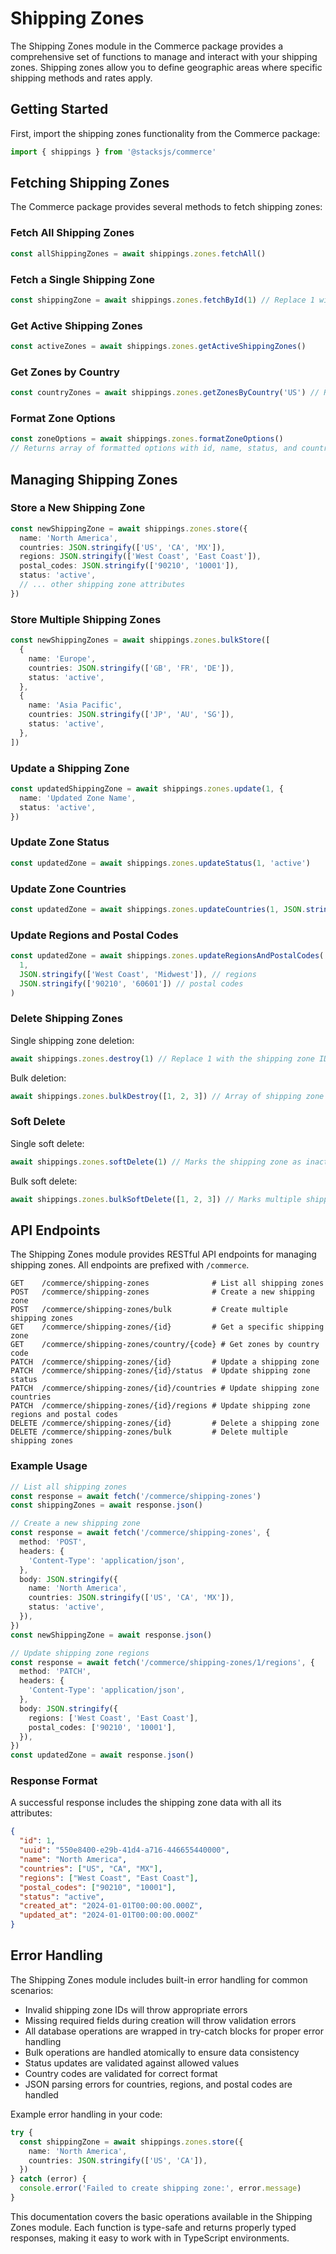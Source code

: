 # Shipping Zones

The Shipping Zones module in the Commerce package provides a comprehensive set of functions to manage and interact with your shipping zones. Shipping zones allow you to define geographic areas where specific shipping methods and rates apply.

## Getting Started

First, import the shipping zones functionality from the Commerce package:

```ts
import { shippings } from '@stacksjs/commerce'
```

## Fetching Shipping Zones

The Commerce package provides several methods to fetch shipping zones:

### Fetch All Shipping Zones

```ts
const allShippingZones = await shippings.zones.fetchAll()
```

### Fetch a Single Shipping Zone

```ts
const shippingZone = await shippings.zones.fetchById(1) // Replace 1 with the actual shipping zone ID
```

### Get Active Shipping Zones

```ts
const activeZones = await shippings.zones.getActiveShippingZones()
```

### Get Zones by Country

```ts
const countryZones = await shippings.zones.getZonesByCountry('US') // Replace with country code
```

### Format Zone Options

```ts
const zoneOptions = await shippings.zones.formatZoneOptions()
// Returns array of formatted options with id, name, status, and countries
```

## Managing Shipping Zones

### Store a New Shipping Zone

```ts
const newShippingZone = await shippings.zones.store({
  name: 'North America',
  countries: JSON.stringify(['US', 'CA', 'MX']),
  regions: JSON.stringify(['West Coast', 'East Coast']),
  postal_codes: JSON.stringify(['90210', '10001']),
  status: 'active',
  // ... other shipping zone attributes
})
```

### Store Multiple Shipping Zones

```ts
const newShippingZones = await shippings.zones.bulkStore([
  {
    name: 'Europe',
    countries: JSON.stringify(['GB', 'FR', 'DE']),
    status: 'active',
  },
  {
    name: 'Asia Pacific',
    countries: JSON.stringify(['JP', 'AU', 'SG']),
    status: 'active',
  },
])
```

### Update a Shipping Zone

```ts
const updatedShippingZone = await shippings.zones.update(1, {
  name: 'Updated Zone Name',
  status: 'active',
})
```

### Update Zone Status

```ts
const updatedZone = await shippings.zones.updateStatus(1, 'active')
```

### Update Zone Countries

```ts
const updatedZone = await shippings.zones.updateCountries(1, JSON.stringify(['US', 'CA']))
```

### Update Regions and Postal Codes

```ts
const updatedZone = await shippings.zones.updateRegionsAndPostalCodes(
  1,
  JSON.stringify(['West Coast', 'Midwest']), // regions
  JSON.stringify(['90210', '60601']) // postal codes
)
```

### Delete Shipping Zones

Single shipping zone deletion:
```ts
await shippings.zones.destroy(1) // Replace 1 with the shipping zone ID to delete
```

Bulk deletion:
```ts
await shippings.zones.bulkDestroy([1, 2, 3]) // Array of shipping zone IDs to delete
```

### Soft Delete

Single soft delete:
```ts
await shippings.zones.softDelete(1) // Marks the shipping zone as inactive
```

Bulk soft delete:
```ts
await shippings.zones.bulkSoftDelete([1, 2, 3]) // Marks multiple shipping zones as inactive
```

## API Endpoints

The Shipping Zones module provides RESTful API endpoints for managing shipping zones. All endpoints are prefixed with `/commerce`.

```
GET    /commerce/shipping-zones              # List all shipping zones
POST   /commerce/shipping-zones              # Create a new shipping zone
POST   /commerce/shipping-zones/bulk         # Create multiple shipping zones
GET    /commerce/shipping-zones/{id}         # Get a specific shipping zone
GET    /commerce/shipping-zones/country/{code} # Get zones by country code
PATCH  /commerce/shipping-zones/{id}         # Update a shipping zone
PATCH  /commerce/shipping-zones/{id}/status  # Update shipping zone status
PATCH  /commerce/shipping-zones/{id}/countries # Update shipping zone countries
PATCH  /commerce/shipping-zones/{id}/regions # Update shipping zone regions and postal codes
DELETE /commerce/shipping-zones/{id}         # Delete a shipping zone
DELETE /commerce/shipping-zones/bulk         # Delete multiple shipping zones
```

### Example Usage

```ts
// List all shipping zones
const response = await fetch('/commerce/shipping-zones')
const shippingZones = await response.json()

// Create a new shipping zone
const response = await fetch('/commerce/shipping-zones', {
  method: 'POST',
  headers: {
    'Content-Type': 'application/json',
  },
  body: JSON.stringify({
    name: 'North America',
    countries: JSON.stringify(['US', 'CA', 'MX']),
    status: 'active',
  }),
})
const newShippingZone = await response.json()

// Update shipping zone regions
const response = await fetch('/commerce/shipping-zones/1/regions', {
  method: 'PATCH',
  headers: {
    'Content-Type': 'application/json',
  },
  body: JSON.stringify({
    regions: ['West Coast', 'East Coast'],
    postal_codes: ['90210', '10001'],
  }),
})
const updatedZone = await response.json()
```

### Response Format

A successful response includes the shipping zone data with all its attributes:

```json
{
  "id": 1,
  "uuid": "550e8400-e29b-41d4-a716-446655440000",
  "name": "North America",
  "countries": ["US", "CA", "MX"],
  "regions": ["West Coast", "East Coast"],
  "postal_codes": ["90210", "10001"],
  "status": "active",
  "created_at": "2024-01-01T00:00:00.000Z",
  "updated_at": "2024-01-01T00:00:00.000Z"
}
```

## Error Handling

The Shipping Zones module includes built-in error handling for common scenarios:

- Invalid shipping zone IDs will throw appropriate errors
- Missing required fields during creation will throw validation errors
- All database operations are wrapped in try-catch blocks for proper error handling
- Bulk operations are handled atomically to ensure data consistency
- Status updates are validated against allowed values
- Country codes are validated for correct format
- JSON parsing errors for countries, regions, and postal codes are handled

Example error handling in your code:

```ts
try {
  const shippingZone = await shippings.zones.store({
    name: 'North America',
    countries: JSON.stringify(['US', 'CA']),
  })
} catch (error) {
  console.error('Failed to create shipping zone:', error.message)
}
```

This documentation covers the basic operations available in the Shipping Zones module. Each function is type-safe and returns properly typed responses, making it easy to work with in TypeScript environments.
